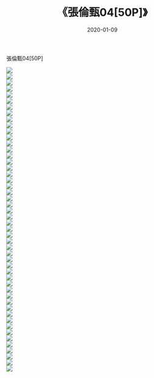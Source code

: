 ﻿---
layout: post
title:  《張倫甄04[50P]》
date:   2020-01-09
img: http://pic.660000.xyz/1:/唯美/2020/張倫甄04[50P]/000.jpg
categories: [美女, 清纯, 唯美]
---

張倫甄04[50P]

  ![](http://pic.660000.xyz/1:/唯美/2020/張倫甄04[50P]/001.jpg) <br> ![](http://pic.660000.xyz/1:/唯美/2020/張倫甄04[50P]/002.jpg) <br> ![](http://pic.660000.xyz/1:/唯美/2020/張倫甄04[50P]/003.jpg) <br> ![](http://pic.660000.xyz/1:/唯美/2020/張倫甄04[50P]/004.jpg) <br> ![](http://pic.660000.xyz/1:/唯美/2020/張倫甄04[50P]/005.jpg) <br> ![](http://pic.660000.xyz/1:/唯美/2020/張倫甄04[50P]/006.jpg) <br> ![](http://pic.660000.xyz/1:/唯美/2020/張倫甄04[50P]/007.jpg) <br> ![](http://pic.660000.xyz/1:/唯美/2020/張倫甄04[50P]/008.jpg) <br> ![](http://pic.660000.xyz/1:/唯美/2020/張倫甄04[50P]/009.jpg) <br> ![](http://pic.660000.xyz/1:/唯美/2020/張倫甄04[50P]/010.jpg) <br> ![](http://pic.660000.xyz/1:/唯美/2020/張倫甄04[50P]/011.jpg) <br> ![](http://pic.660000.xyz/1:/唯美/2020/張倫甄04[50P]/012.jpg) <br> ![](http://pic.660000.xyz/1:/唯美/2020/張倫甄04[50P]/013.jpg) <br> ![](http://pic.660000.xyz/1:/唯美/2020/張倫甄04[50P]/014.jpg) <br> ![](http://pic.660000.xyz/1:/唯美/2020/張倫甄04[50P]/015.jpg) <br> ![](http://pic.660000.xyz/1:/唯美/2020/張倫甄04[50P]/016.jpg) <br> ![](http://pic.660000.xyz/1:/唯美/2020/張倫甄04[50P]/017.jpg) <br> ![](http://pic.660000.xyz/1:/唯美/2020/張倫甄04[50P]/018.jpg) <br> ![](http://pic.660000.xyz/1:/唯美/2020/張倫甄04[50P]/019.jpg) <br> ![](http://pic.660000.xyz/1:/唯美/2020/張倫甄04[50P]/020.jpg) <br> ![](http://pic.660000.xyz/1:/唯美/2020/張倫甄04[50P]/021.jpg) <br> ![](http://pic.660000.xyz/1:/唯美/2020/張倫甄04[50P]/022.jpg) <br> ![](http://pic.660000.xyz/1:/唯美/2020/張倫甄04[50P]/023.jpg) <br> ![](http://pic.660000.xyz/1:/唯美/2020/張倫甄04[50P]/024.jpg) <br> ![](http://pic.660000.xyz/1:/唯美/2020/張倫甄04[50P]/025.jpg) <br> ![](http://pic.660000.xyz/1:/唯美/2020/張倫甄04[50P]/026.jpg) <br> ![](http://pic.660000.xyz/1:/唯美/2020/張倫甄04[50P]/027.jpg) <br> ![](http://pic.660000.xyz/1:/唯美/2020/張倫甄04[50P]/028.jpg) <br> ![](http://pic.660000.xyz/1:/唯美/2020/張倫甄04[50P]/029.jpg) <br> ![](http://pic.660000.xyz/1:/唯美/2020/張倫甄04[50P]/030.jpg) <br> ![](http://pic.660000.xyz/1:/唯美/2020/張倫甄04[50P]/031.jpg) <br> ![](http://pic.660000.xyz/1:/唯美/2020/張倫甄04[50P]/032.jpg) <br> ![](http://pic.660000.xyz/1:/唯美/2020/張倫甄04[50P]/033.jpg) <br> ![](http://pic.660000.xyz/1:/唯美/2020/張倫甄04[50P]/034.jpg) <br> ![](http://pic.660000.xyz/1:/唯美/2020/張倫甄04[50P]/035.jpg) <br> ![](http://pic.660000.xyz/1:/唯美/2020/張倫甄04[50P]/036.jpg) <br> ![](http://pic.660000.xyz/1:/唯美/2020/張倫甄04[50P]/037.jpg) <br> ![](http://pic.660000.xyz/1:/唯美/2020/張倫甄04[50P]/038.jpg) <br> ![](http://pic.660000.xyz/1:/唯美/2020/張倫甄04[50P]/039.jpg) <br> ![](http://pic.660000.xyz/1:/唯美/2020/張倫甄04[50P]/040.jpg) <br> ![](http://pic.660000.xyz/1:/唯美/2020/張倫甄04[50P]/041.jpg) <br> ![](http://pic.660000.xyz/1:/唯美/2020/張倫甄04[50P]/042.jpg) <br> ![](http://pic.660000.xyz/1:/唯美/2020/張倫甄04[50P]/043.jpg) <br> ![](http://pic.660000.xyz/1:/唯美/2020/張倫甄04[50P]/044.jpg) <br> ![](http://pic.660000.xyz/1:/唯美/2020/張倫甄04[50P]/045.jpg) <br> ![](http://pic.660000.xyz/1:/唯美/2020/張倫甄04[50P]/046.jpg) <br> ![](http://pic.660000.xyz/1:/唯美/2020/張倫甄04[50P]/047.jpg) <br> ![](http://pic.660000.xyz/1:/唯美/2020/張倫甄04[50P]/048.jpg) <br> ![](http://pic.660000.xyz/1:/唯美/2020/張倫甄04[50P]/049.jpg) <br> ![](http://pic.660000.xyz/1:/唯美/2020/張倫甄04[50P]/050.jpg) <br>